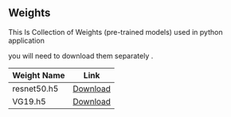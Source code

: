 ## Weights

This Is Collection of Weights (pre-trained models) used in python application

you will need to download them separately .

| Weight Name | Link |
| ------ | ------ |
| resnet50.h5 |[Download](https://storage.googleapis.com/tensorflow/keras-applications/resnet/resnet50_weights_tf_dim_ordering_tf_kernels.h5)  |
| VG19.h5 | [Download](https://drive.google.com/file/d/1Sk0jIQonfxkeaybotFML1VYY-faP9lhD/view) |
